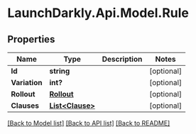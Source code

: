 # LaunchDarkly.Api.Model.Rule
## Properties

Name | Type | Description | Notes
------------ | ------------- | ------------- | -------------
**Id** | **string** |  | [optional] 
**Variation** | **int?** |  | [optional] 
**Rollout** | [**Rollout**](Rollout.md) |  | [optional] 
**Clauses** | [**List&lt;Clause&gt;**](Clause.md) |  | [optional] 

[[Back to Model list]](../README.md#documentation-for-models) [[Back to API list]](../README.md#documentation-for-api-endpoints) [[Back to README]](../README.md)

